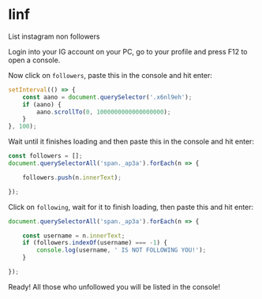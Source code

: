 # linf

List instagram non followers

Login into your IG account on your PC, go to your profile and press F12 to open a console.

Now click on `followers`, paste this in the console and hit enter:

```js
setInterval(() => { 
	const aano = document.querySelector('.x6nl9eh');
	if (aano) {
		aano.scrollTo(0, 1000000000000000000);
	}
}, 100);
```

Wait until it finishes loading and then paste this in the console and hit enter:

```js
const followers = [];
document.querySelectorAll('span._ap3a').forEach(n => {

	followers.push(n.innerText);

});
```

Click on `following`, wait for it to finish loading, then paste this and hit enter:

```js
document.querySelectorAll('span._ap3a').forEach(n => {

	const username = n.innerText;
	if (followers.indexOf(username) === -1) {
		console.log(username, ' IS NOT FOLLOWING YOU!');
	}

});
```

Ready! All those who unfollowed you will be listed in the console!
